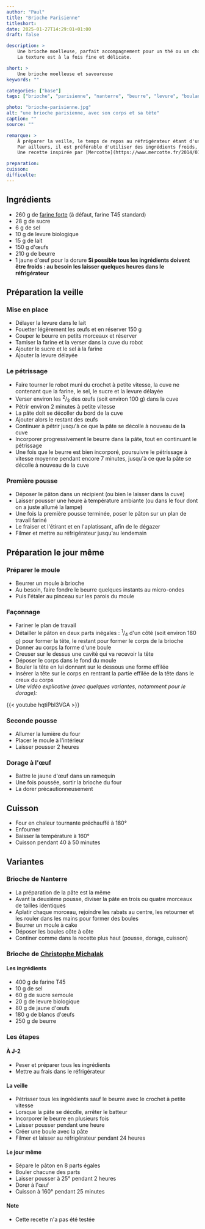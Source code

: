 ```yaml
---
author: "Paul"
title: "Brioche Parisienne"
titleshort:
date: 2025-01-27T14:29:01+01:00
draft: false

description: >
    Une brioche moelleuse, parfait accompagnement pour un thé ou un chocolat de quatre heures.<br>
    La texture est à la fois fine et délicate.

short: >
    Une brioche moelleuse et savoureuse
keywords: ""

categories: ["base"]
tags: ["brioche", "parisienne", "nanterre", "beurre", "levure", "boulanger", "viennoiserie"]

photo: "brioche-parisienne.jpg"
alt: "une brioche parisienne, avec son corps et sa tête"
caption: ""
source: ""

remarque: >
    À préparer la veille, le temps de repos au réfrigérateur étant d'une nuit jusqu'à 24 heures !<br>
    Par ailleurs, il est préférable d'utiliser des ingrédients froids, ce qui peut nécessiter un temps supplémentaire dans le réfrigérateur<br>
    Une recette inspirée par [Mercotte](https://www.mercotte.fr/2014/01/29/la-brioche-nanterre-facile-du-magazine-fou-de-patisserie/)

preparation: 
cuisson: 
difficulte:
---
```



## Ingrédients
- 260 g de [farine forte](https://www.papillesetpupilles.fr/2021/01/farine-de-gruau-une-farine-de-force.html/) (à défaut, farine T45 standard)
- 28 g de sucre
- 6 g de sel
- 10 g de levure biologique
- 15 g de lait
- 150 g d'&oelig;ufs
- 210 g de beurre
- 1 jaune d'&oelig;uf pour la dorure
**Si possible tous les ingrédients doivent être froids : au besoin les laisser quelques heures dans le réfrigérateur**
## Préparation la veille
### Mise en place
- Délayer la levure dans le lait
- Fouetter légèrement les &oelig;ufs et en réserver 150 g
- Couper le beurre en petits morceaux et réserver
- Tamiser la farine et la verser dans la cuve du robot
- Ajouter le sucre et le sel à la farine
- Ajouter la levure délayée
### Le pétrissage
- Faire tourner le robot muni du crochet à petite vitesse, la cuve ne contenant que la farine, le sel, le sucre et la levure délayée
- Verser environ les <sup>2</sup>/<sub>3</sub> des &oelig;ufs (soit environ 100 g) dans la cuve
- Pétrir environ 2 minutes à petite vitesse
- La pâte doit se décoller du bord de la cuve
- Ajouter alors le restant des &oelig;ufs
- Continuer à pétrir jusqu'à ce que la pâte se décolle à nouveau de la cuve
- Incorporer progressivement le beurre dans la pâte, tout en continuant le pétrissage
- Une fois que le beurre est bien incorporé, poursuivre le pétrissage à vitesse moyenne pendant encore 7 minutes, jusqu'à ce que la pâte se décolle à nouveau de la cuve
### Première pousse
- Déposer le pâton dans un récipient (ou bien le laisser dans la cuve)
- Laisser pousser une heure à température ambiante (ou dans le four dont on a juste allumé la lampe)
- Une fois la première pousse terminée, poser le pâton sur un plan de travail fariné
- Le fraiser et l'étirant et en l'aplatissant, afin de le dégazer
- Filmer et mettre au réfrigérateur jusqu'au lendemain
## Préparation le jour même
### Préparer le moule
- Beurrer un moule à brioche
- Au besoin, faire fondre le beurre quelques instants au micro-ondes
- Puis l'étaler au pinceau sur les parois du moule
### Façonnage
- Fariner le plan de travail
- Détailler le pâton en deux parts inégales : <sup>1</sup>/<sub>4</sub> d'un côté (soit environ 180 g) pour former la tête, le restant pour former le corps de la brioche
- Donner au corps la forme d'une boule
- Creuser sur le dessus une cavité qui va recevoir la tête
- Déposer le corps dans le fond du moule
- Bouler la tête en lui donnant sur le dessous une forme effilée
- Insérer la tête sur le corps en rentrant la partie effilée de la tête dans le creux du corps
- *Une vidéo explicative (avec quelques variantes, notamment pour le dorage):*

<div  class="pt-8 md:w-3/4 mx-auto" loading="lazy">{{< youtube hqtiPbI3VGA >}}</div>

### Seconde pousse
- Allumer la lumière du four
- Placer le moule à l'intérieur
- Laisser pousser 2 heures
### Dorage à l'&oelig;uf
- Battre le jaune d'&oelig;uf dans un ramequin
- Une fois poussée, sortir la brioche du four
- La dorer précautionneusement
## Cuisson
- Four en chaleur tournante préchauffé à 180°
- Enfourner
- Baisser la température à 160°
- Cuisson pendant 40 à 50 minutes
## Variantes
### Brioche de Nanterre
- La préparation de la pâte est la même
- Avant la deuxième pousse, diviser la pâte en trois ou quatre morceaux de tailles identiques
- Aplatir chaque morceau, rejoindre les rabats au centre, les retourner et les rouler dans les mains pour former des boules
- Beurrer un moule à cake
- Déposer les boules côte à côte
- Continer comme dans la recette plus haut (pousse, dorage, cuisson)
### Brioche de [Christophe Michalak](https://www.750g.com/bien-moelleuse-comme-on-l-aime-christophe-michalak-devoile-sa-recette-et-promet-que-vous-obtiendrez-une-brioche-parfaite-a38991.htm)
#### Les ingrédients
- 400 g de farine T45
- 10 g de sel
- 60 g de sucre semoule
- 20 g de levure biologique
- 80 g de jaune d'&oelig;ufs
- 180 g de blancs d'&oelig;ufs
- 250 g de beurre
### Les étapes
#### À J-2
- Peser et préparer tous les ingrédients
- Mettre au frais dans le réfrigérateur
#### La veille
- Pétrisser tous les ingrédients sauf le beurre avec le crochet à petite vitesse
- Lorsque la pâte se décolle, arrêter le batteur
- Incorporer le beurre en plusieurs fois
- Laisser pousser pendant une heure
- Créer une boule avec la pâte
- Filmer et laisser au réfrigérateur pendant 24 heures
#### Le jour même
- Sépare le pâton en 8 parts égales
- Bouler chacune des parts
- Laisser pousser à 25° pendant 2 heures
- Dorer à l'&oelig;uf
- Cuisson à 160° pendant 25 minutes
#### Note
- Cette recette n'a pas été testée